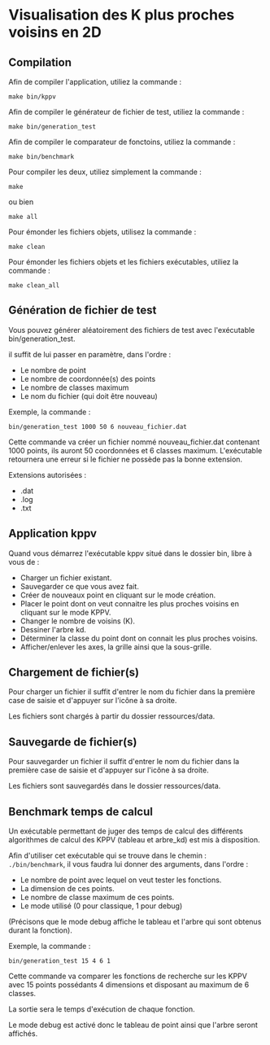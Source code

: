 # Visualisation des K plus proches voisins en 2D

## Compilation

Afin de compiler l'application, utiliez la commande :
```
make bin/kppv
```

Afin de compiler le générateur de fichier de test, utiliez la commande :
```
make bin/generation_test
```

Afin de compiler le comparateur de fonctoins, utiliez la commande :
```
make bin/benchmark
```

Pour compiler les deux, utiliez simplement la commande :
```
make
```
ou bien
```
make all
```

Pour émonder les fichiers objets, utilisez la commande :
```
make clean
```

Pour émonder les fichiers objets et les fichiers exécutables, utiliez la
commande :
```
make clean_all
```

## Génération de fichier de test

Vous pouvez générer aléatoirement des fichiers de test avec l'exécutable
bin/generation_test.

il suffit de lui passer en paramètre, dans l'ordre :
  - Le nombre de point
  - Le nombre de coordonnée(s) des points
  - Le nombre de classes maximum
  - Le nom du fichier (qui doit être nouveau)

Exemple, la commande :
```
bin/generation_test 1000 50 6 nouveau_fichier.dat
```

Cette commande va créer un fichier nommé nouveau_fichier.dat contenant 1000
points, ils auront 50 coordonnées et 6 classes maximum.
L'exécutable retournera une erreur si le fichier ne possède pas la bonne
extension.

Extensions autorisées :
  - .dat
  - .log
  - .txt

## Application kppv

Quand vous démarrez l'exécutable kppv situé dans le dossier bin, libre à vous
de :
  - Charger un fichier existant.
  - Sauvegarder ce que vous avez fait.
  - Créer de nouveaux point en cliquant sur le mode création.
  - Placer le point dont on veut connaitre les plus proches voisins
    en cliquant sur le mode KPPV.
  - Changer le nombre de voisins (K).
  - Dessiner l'arbre kd.
  - Déterminer la classe du point dont on connait les plus proches voisins.
  - Afficher/enlever les axes, la grille ainsi que la sous-grille.

## Chargement de fichier(s)

Pour charger un fichier il suffit d'entrer le nom du fichier dans la première
case de saisie et d'appuyer sur l'icône à sa droite.

Les fichiers sont chargés à partir du dossier ressources/data.

## Sauvegarde de fichier(s)

Pour sauvegarder un fichier il suffit d'entrer le nom du fichier dans la
première case de saisie et d'appuyer sur l'icône à sa droite.

Les fichiers sont sauvegardés dans le dossier ressources/data.

## Benchmark temps de calcul

Un exécutable permettant de juger des temps de calcul des différents algorithmes
de calcul des KPPV (tableau et arbre_kd) est mis à disposition.

Afin d'utiliser cet exécutable qui se trouve dans le chemin : `./bin/benchmark`,
il vous faudra lui donner des arguments, dans l'ordre :
  - Le nombre de point avec lequel on veut tester les fonctions.
  - La dimension de ces points.
  - Le nombre de classe maximum de ces points.
  - Le mode utilisé (0 pour classique, 1 pour debug)

(Précisons que le mode debug affiche le tableau et l'arbre qui sont obtenus
durant la fonction).

Exemple, la commande :
```
bin/generation_test 15 4 6 1
```

Cette commande va comparer les fonctions de recherche sur les KPPV avec
15 points possédants 4 dimensions et disposant au maximum de 6 classes.

La sortie sera le temps d'exécution de chaque fonction.

Le mode debug est activé donc le tableau de point ainsi que l'arbre seront
affichés.
